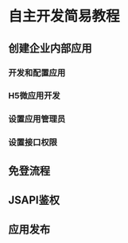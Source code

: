# 自主开发简易教程

## 创建企业内部应用

### 开发和配置应用
### H5微应用开发
### 设置应用管理员
### 设置接口权限

## 免登流程

## JSAPI鉴权

## 应用发布
